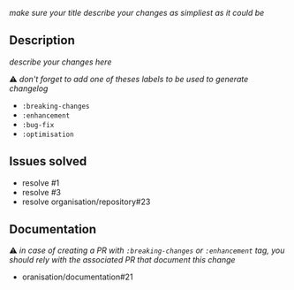 *make sure your title describe your changes as simpliest as it could be*

## Description

*describe your changes here*

:warning: *don't forget to add one of theses labels to be used to generate changelog*
- `:breaking-changes`
- `:enhancement`
- `:bug-fix`
- `:optimisation`

## Issues solved
- resolve #1
- resolve #3
- resolve organisation/repository#23

## Documentation
:warning: *in case of creating a PR with `:breaking-changes` or `:enhancement` tag, you should rely with the associated PR that document this change*
- oranisation/documentation#21
